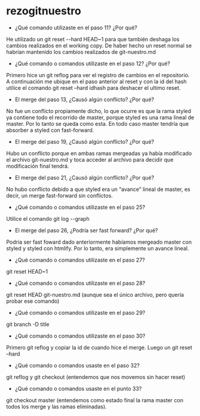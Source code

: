 # rezogitnuestro

- ¿Qué comando utilizaste en el paso 11? ¿Por qué?

He utilizado un git reset --hard HEAD~1 para que también deshaga los cambios realizados en el working copy. De haber hecho un reset normal se habrían mantenido los cambios realizados de git-nuestro.md

- ¿Qué comando o comandos utilizaste en el paso 12? ¿Por qué?

Primero hice un git reflog para ver el registro de cambios en el repositorio. A continuación me ubique en el paso anterior al reset y con la id del hash utilice el comando git reset –hard idhash para deshacer el ultimo reset.

- El merge del paso 13, ¿Causó algún conflicto? ¿Por qué?

No fue un conflicto propiamente dicho, lo que ocurre es que la rama styled ya contiene todo el recorrido de master, porque styled es una rama lineal de master. Por lo tanto se queda como esta. En todo caso master tendría que absorber a styled con fast-forward.
 
- El merge del paso 19, ¿Causó algún conflicto? ¿Por qué?

Hubo un conflicto porque en ambas ramas mergeadas ya había modificado el archivo git-nuestro.md y toca acceder al archivo para decidir que modificación final tendrá.

- El merge del paso 21, ¿Causó algún conflicto? ¿Por qué?

No hubo conflicto debido a que styled era un “avance” lineal de master, es decir, un merge fast-forward sin conflictos.

- ¿Qué comando o comandos utilizaste en el paso 25?

Utilice el comando git log --graph

- El merge del paso 26, ¿Podría ser fast forward? ¿Por qué?

Podría ser fast foward dado anteriormente habíamos mergeado master con styled y styled con htmlify. Por lo tanto, era simplemente un avance lineal.

- ¿Qué comando o comandos utilizaste en el paso 27?

git reset HEAD~1

- ¿Qué comando o comandos utilizaste en el paso 28?

git reset HEAD git-nuestro.md (aunque sea el único archivo, pero quería probar ese comando)

- ¿Qué comando o comandos utilizaste en el paso 29?

git branch -D title

- ¿Qué comando o comandos utilizaste en el paso 30?

Primero git reflog y copiar la id de cuando hice el merge. Luego un git reset –hard <id>

- ¿Qué comando o comandos usaste en el paso 32?

git reflog y git checkout <id> (entendemos que nos movemos sin hacer reset)

- ¿Qué comando o comandos usaste en el punto 33?

git checkout master (entendemos como estado final la rama master con todos los merge y las ramas eliminadas).

